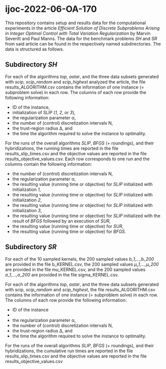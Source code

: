 # ijoc-2022-06-OA-170

This repository contains setup and results data for the computational experiments in the article _Efficient Solution of Discrete Subproblems Arising in Integer Optimal Control with Total Variation Regularization_ by Marvin Severitt and Paul Manns. The data for the benchmark problems _SH_ and _SR_ from said article can be found in the respectively named subdirectories. The data is structured as follows.

## Subdirectory _SH_

For each of the algorithms _top_, _astar_, and the three data subsets generated with _scip_, _scip\_random_ and _scip\_highest_ analyzed the article, the file results\_ALGORITHM.csv contains the information of one instance (= subproblem solve) in each row. The columns of each row provide the following information:

* ID of the instance,
* initialization of SLIP (_1_, _2_, or  _3_),
* the regularization parameter &alpha;,
* the number of (control) discretization intervals N,
* the trust-region radius &Delta;, and
* the time the algorithm required to solve the instance to optimality.

For the runs of the overall algorithms _SLIP_, _BFGS_ (+ roundings), and their hybridizations, the running times are reported in the file
results\_slip\_times.csv and the objective values are reported in the file results_objective_values.csv. Each row corresponds to one run and the columns
contain the following information:

* the number of (control) discretization intervals N,
* the regularization parameter &alpha;,
* the resulting value (running time or objective) for _SLIP_ initialized with initialization _1_,
* the resulting value (running time or objective) for _SLIP_ initialized with initialization _2_,
* the resulting value (running time or objective) for _SLIP_ initialized with initialization _3_,
* the resulting value (running time or objective) for _SLIP_ initialized with the result of _BFGS_ followed by an execution of _SUR_,
* the resulting value (running time or objective) for _SUR_,
* the resulting value (running time or objective) for _BFGS_.

## Subdirectory _SR_

For each of the 10 sampled kernels, the 200 sampled values _b\_1,...,b\_200_ are provided in the file b\_KERNEL.csv, the 200 sampled values _&mu;\_1,...,&mu;\_200_ are provided in the file mu\_KERNEL.csv, and the 200 sampled values _&sigma;\_1,...,&sigma;\_200_ are provided in the file sigma\_KERNEL.csv. 

For each of the algorithms _top_, _astar_, and the three data subsets generated with scip, _scip\_random_ and _scip\_highest_, the file results\_ALGORITHM.csv contains the information of one instance (= subproblem solve) in each row. The columns of each row provide the following information:

* ID of the instance
* 
* the regularization parameter &alpha;,
* the number of (control) discretization intervals N,
* the trust-region radius &Delta;, and
* the time the algorithm required to solve the instance to optimality.

For the runs of the overall algorithms _SLIP_, _BFGS_ (+ roundings), and their hybridizations, the cumulative run times are reported in the file
results_slip_times.csv and the objective values are reported in the file results_objective_values.csv
